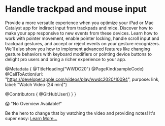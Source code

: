 # Handle trackpad and mouse input

Provide a more versatile experience when you optimize your iPad or Mac Catalyst app for indirect input from trackpads and mice. Discover how to make your app responsive to new events from these devices. Learn how to work with pointer movement, enable pointer locking, handle scroll input and trackpad gestures, and accept or reject events on your gesture recognizers. We’ll also show you how to implement advanced features like changing gesture behaviors with keyboard modifiers or pointing device buttons to delight pro users and bring a richer experience to your app.

@Metadata {
   @TitleHeading("WWDC20")
   @PageKind(sampleCode)
   @CallToAction(url: "https://developer.apple.com/videos/play/wwdc2020/10094", purpose: link, label: "Watch Video (24 min)")

   @Contributors {
      @GitHubUser(<replace this with your GitHub handle>)
   }
}

😱 "No Overview Available!"

Be the hero to change that by watching the video and providing notes! It's super easy:
 [Learn More…](https://wwdcnotes.com/documentation/wwdcnotes/contributing)

